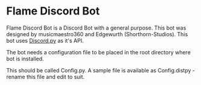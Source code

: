 # Flame Discord Bot
Flame Discord Bot is a Discord Bot with a general purpose. This bot was designed by musicmaestro360 and Edgewurth (Shorthorn-Studios). This bot uses [Discord.py](https://github.com/Rapptz/discord.py) as it's API.

The bot needs a configuration file to be placed in the root directory where bot is installed.

This should be called Config.py. A sample file is available as Config.distpy - rename this file and edit to suit.